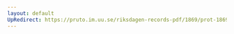 ```yaml
---
layout: default
UpRedirect: https://pruto.im.uu.se/riksdagen-records-pdf/1869/prot-1869--ak--210/prot-1869--ak--210_003.pdf
---
```

